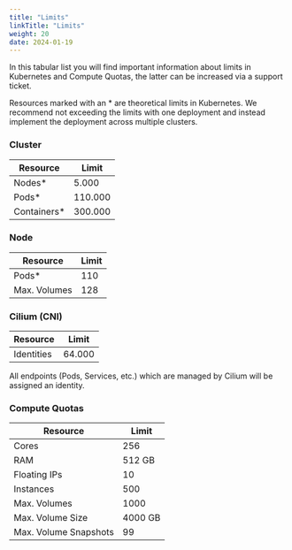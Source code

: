 ```yaml
---
title: "Limits"
linkTitle: "Limits"
weight: 20
date: 2024-01-19
---
```

In this tabular list you will find important information about limits in Kubernetes and Compute Quotas, the latter can be increased via a support ticket.

Resources marked with an * are theoretical limits in Kubernetes. We recommend not exceeding the limits with one deployment and instead implement the deployment across multiple clusters.

### Cluster

| Resource | Limit |
| --- | --- |
| Nodes* | 5.000 | 
| Pods* | 110.000 |
| Containers* | 300.000 |

### Node
| Resource | Limit |
| --- | --- |
| Pods*	| 110 |
| Max. Volumes	| 128 |

### Cilium (CNI)

| Resource | Limit |
| --- | --- |
| Identities | 64.000 |

All endpoints (Pods, Services, etc.) which are managed by Cilium will be assigned an identity.

### Compute Quotas
| Resource | Limit |
| --- | --- |
| Cores | 256 |
| RAM | 512 GB |
| Floating IPs | 10 |
| Instances | 500 |
| Max. Volumes | 1000 |
| Max. Volume Size | 4000 GB |
| Max. Volume Snapshots | 99 | 